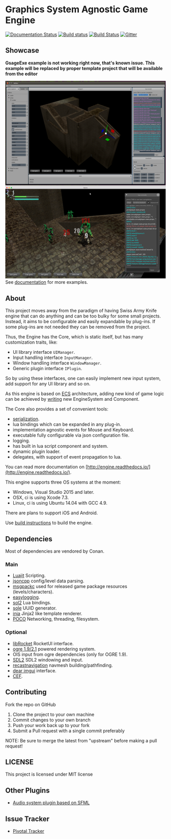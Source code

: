 Graphics System Agnostic Game Engine
====================================

[![Documentation Status](https://readthedocs.org/projects/engine/badge/?version=latest)](https://engine.readthedocs.io/en/latest/?badge=latest)
[![Build status](https://ci.appveyor.com/api/projects/status/vf3oobbg4ofld3of?svg=true)](https://ci.appveyor.com/project/Unix4ever/engine)
[![Build Status](https://travis-ci.org/gsage/engine.svg?branch=master)](https://travis-ci.org/gsage/engine)
[![Gitter](https://badges.gitter.im/gsage/engine.svg)](https://gitter.im/gsage/engine?utm_source=badge&utm_medium=badge&utm_campaign=pr-badge)

## Showcase

**GsageExe example is not working right now, that's known issue. This
example will be replaced by proper template project that will be
available from the editor**

![Editor](/docs/images/editor.png)
![ExampleGame](/docs/images/game2.png)
See [documentation](http://engine.readthedocs.io/) for more examples.

## About

This project moves away from the paradigm of having Swiss Army Knife
engine that can do anything and can be too bulky for some small projects.
Instead, it aims to be configurable and easily expandable by plug-ins.
If some plug-ins are not needed they can be removed from the project.

Thus, the Engine has the Core, which is static itself, but has many
customization traits, like:

* UI library interface `UIManager`.
* Input handling interface `InputManager`.
* Window handling interface `WindowManager`.
* Generic plugin interface `IPlugin`.

So by using these interfaces, one can easily implement new input system, add support for any UI library and so on.

As this engine is based on [ECS](https://en.wikipedia.org/wiki/Entity_component_system) architecture,
adding new kind of game logic can be achieved by [writing](http://engine.readthedocs.io/en/latest/tutorials/advanced/2_custom_systems.html) new EngineSystem and Component.

The Core also provides a set of convenient tools:
* [serialization](http://engine.readthedocs.io/en/latest/tutorials/advanced/6_serializable.html).
* lua bindings which can be expanded in any plug-in.
* implementation agnostic events for Mouse and Keyboard.
* executable fully configurable via json configuration file.
* logging.
* has built in lua script component and system.
* dynamic plugin loader.
* delegates, with support of event propagation to lua.

You can read more documentation on [http://engine.readthedocs.io/](http://engine.readthedocs.io/).

This engine supports three OS systems at the moment:
* Windows, Visual Studio 2015 and later.
* OSX, ci is using Xcode 7.3.
* Linux, ci is using Ubuntu 14.04 with GCC 4.9.

There are plans to support iOS and Android.

Use [build instructions](http://engine.readthedocs.io/en/latest/tutorials/build/conan.html) to build the engine.

## Dependencies

Most of dependencies are vendored by Conan.

### Main

* [Luajit](http://luajit.org/) Scripting.
* [jsoncpp](https://github.com/open-source-parsers/jsoncpp) config/level
  data parsing.
* [msgpackc](https://github.com/msgpack/msgpack-c) used for released
  game package resources (levels/characters).
* [easylogging](https://muflihun.github.io/easyloggingpp/).
* [sol2](https://github.com/ThePhD/sol2) Lua bindings.
* [sole](https://github.com/r-lyeh-archived/sole) UUID generator.
* [inja](https://github.com/pantor/inja) Jinja2 like template renderer.
* [POCO](https://github.com/pocoproject/poco) Networking, threading,
  filesystem.

### Optional

* [libRocket](https://github.com/libRocket/libRocket) RocketUI interface.
* [ogre 1.9/2.1](http://www.ogre3d.org/) powered rendering system.
* OIS input from ogre dependencies (only for OGRE 1.9).
* [SDL2](https://www.libsdl.org/download-2.0.php) SDL2 windowing
  and input.
* [recastnavigation](https://github.com/recastnavigation/recastnavigation) navmesh building/pathfinding.
* [dear imgui](https://github.com/ocornut/imgui) interface.
* [CEF](https://github.com/chromiumembedded/cef/).

## Contributing

Fork the repo on GitHub
1. Clone the project to your own machine
2. Commit changes to your own branch
3. Push your work back up to your fork
4. Submit a Pull request with a single commit preferably

NOTE: Be sure to merge the latest from "upstream" before making a pull request!

## LICENSE

This project is licensed under MIT license

## Other Plugins
- [Audio system plugin based on SFML](https://github.com/gsage/SFMLAudioSystemPlugin)

## Issue Tracker
- [Pivotal Tracker](https://www.pivotaltracker.com/n/projects/963480)

